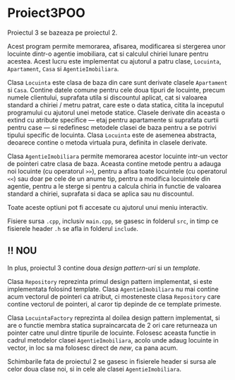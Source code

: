 # Proiect3POO

Proiectul 3 se bazeaza pe proiectul 2.

Acest program permite memorarea, afisarea, modificarea si stergerea unor locuinte dintr-o agentie imobiliara, cat si calculul chiriei lunare pentru acestea. Acest lucru este implementat cu ajutorul a patru clase, ```Locuinta```, ```Apartament```, ```Casa``` si ```AgentieImobiliara```.

Clasa ```Locuinta``` este clasa de baza din care sunt derivate clasele ```Apartament``` si ```Casa```. Contine datele comune pentru cele doua tipuri de locuinte, precum numele clientului, suprafata utila si discountul aplicat, cat si valoarea standard a chiriei / metru patrat, care este o data statica, citita la inceputul programului cu ajutorul unei metode statice. Clasele derivate din aceasta o extind cu atribute specifice — etaj pentru apartamente si suprafata curtii pentru case — si redefinesc metodele clasei de baza pentru a se potrivi tipului specific de locuinta. Clasa ```Locuinta``` este de asemenea abstracta, deoarece contine o metoda virtuala pura, definita in clasele derivate.

Clasa ```AgentieImobiliara``` permite memorarea acestor locuinte intr-un vector de pointeri catre clasa de baza. Aceasta contine metode pentru a adauga noi locuinte (cu operatorul ```>>```), pentru a afisa toate locuintele (cu operatorul ```<<```) sau doar pe cele de un anume tip, pentru a modifica locuintele din agentie, pentru a le sterge si pentru a calcula chiria in functie de valoarea standard a chiriei, suprafata si daca se aplica sau nu discountul.

Toate aceste optiuni pot fi accesate cu ajutorul unui meniu interactiv.

Fisiere sursa ```.cpp```, inclusiv ```main.cpp```, se gasesc in folderul ```src```, in timp ce fisierele header ```.h``` se afla in folderul ```include```.

## !! NOU

In plus, proiectul 3 contine doua *design pattern-uri* si un *template*.

Clasa ```Repository``` reprezinta primul design pattern implementat, si este implementata folosind template. Clasa ```AgentieImobiliara``` nu mai contine acum vectorul de pointeri ca atribut, ci mosteneste clasa ```Repository``` care contine vectorul de pointeri, al caror tip depinde de ce template primeste.

Clasa ```LocuintaFactory``` reprezinta al doilea design pattern implementat, si are o functie membra statica supraincarcata de 2 ori care returneaza un pointer catre unul dintre tipurile de locuinte. Folosesc aceasta functie in cadrul metodelor clasei ```AgentieImobiliara```, acolo unde adaug locuinte in vector, in loc sa ma folosesc direct de *new*, ca pana acum.

Schimbarile fata de proiectul 2 se gasesc in fisierele header si sursa ale celor doua clase noi, si in cele ale clasei ```AgentieImobiliara```.
